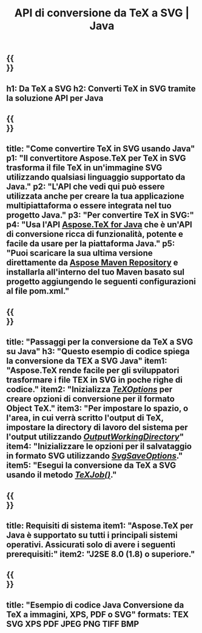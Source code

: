 ﻿---
translation: true
template: /_templates/_conversion-child-java.md
title: API di conversione da TeX a SVG | Java
description: Funzionalità di conversione da TeX a SVG. Integra questa libreria Java on-premise nel tuo progetto o usa applicazioni multipiattaforma per convertire TeX in SVG.
keywords: da tex a svg api java, tex2svg integra
url: /java/conversion/tex-to-svg/
family: tex
platformtag: java
feature: conversion
informat: TEX
outformat: SVG
otherformats: BMP PNG JPEG TIFF PDF XPS
---

{{<section banner>}}
---
h1: Da TeX a SVG
h2: Converti TeX in SVG tramite la soluzione API per Java
---

{{<section overview>}}
---
title: "Come convertire TeX in SVG usando Java"
p1: "Il convertitore Aspose.TeX per TeX in SVG trasforma il file TeX in un'immagine SVG utilizzando qualsiasi linguaggio supportato da Java."
p2: "L'API che vedi qui può essere utilizzata anche per creare la tua applicazione multipiattaforma o essere integrata nel tuo progetto Java."
p3: "Per convertire TeX in SVG:"
p4: "Usa l'API [Aspose.TeX for Java](https://products.aspose.com/tex/java) che è un'API di conversione ricca di funzionalità, potente e facile da usare per la piattaforma Java."
p5: "Puoi scaricare la sua ultima versione direttamente da [Aspose Maven Repository](https://repository.aspose.com/tex/) e installarla all'interno del tuo Maven basato sul progetto aggiungendo le seguenti configurazioni al file pom.xml."
---

{{<section feature1>}}
---
title: "Passaggi per la conversione da TeX a SVG su Java"
h3: "Questo esempio di codice spiega la conversione da TEX a SVG Java"
item1: "Aspose.TeX rende facile per gli sviluppatori trasformare i file TEX in SVG in poche righe di codice."
item2: "Inizializza [*TeXOptions*](https://reference.aspose.com/tex/java/com.aspose.tex/TeXOptions) per creare opzioni di conversione per il formato Object TeX."
item3: "Per impostare lo spazio, o l'area, in cui verrà scritto l'output di TeX, impostare la directory di lavoro del sistema per l'output utilizzando [*OutputWorkingDirectory*](https://reference.aspose.com/tex/java/com.aspose.tex/TeXOptions#getOutputWorkingDirectory--)"
item4: "Inizializzare le opzioni per il salvataggio in formato SVG utilizzando [*SvgSaveOptions*](https://reference.aspose.com/tex/java/com.aspose.tex.rendering/SvgSaveOptions)."
item5: "Esegui la conversione da TeX a SVG usando il metodo [*TeXJob()*](https://reference.aspose.com/tex/java/com.aspose.tex/TeXJob)."
---

{{<section feature2>}}
---
title: Requisiti di sistema
item1: "Aspose.TeX per Java è supportato su tutti i principali sistemi operativi. Assicurati solo di avere i seguenti prerequisiti:"
item2: "J2SE 8.0 (1.8) o superiore."
---

{{<section widget>}}
---
title: "Esempio di codice Java Conversione da TeX a immagini, XPS, PDF o SVG"
formats: TEX SVG XPS PDF JPEG PNG TIFF BMP
---